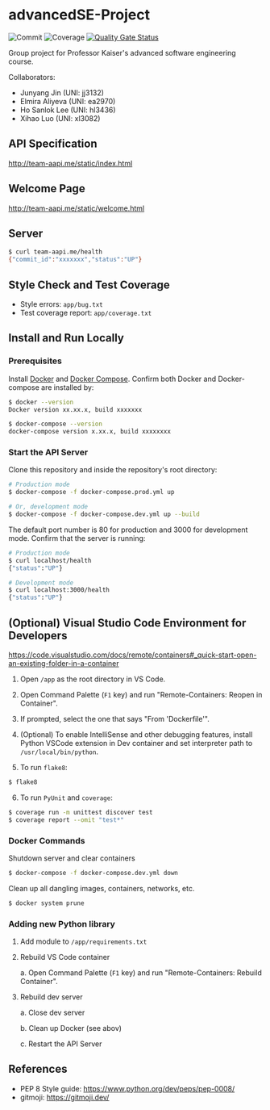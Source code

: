 # advancedSE-Project

![Commit](http://18.218.235.18/static/badges/commit-badge.svg)
![Coverage](http://18.218.235.18/static/badges/coverage-badge.svg)
[![Quality Gate Status](https://sonarcloud.io/api/project_badges/measure?project=junyanj1_advancedSE-Project&metric=alert_status)](https://sonarcloud.io/summary/new_code?id=junyanj1_advancedSE-Project)


Group project for Professor Kaiser's advanced software engineering course.

Collaborators:
* Junyang Jin (UNI: jj3132)
* Elmira Aliyeva (UNI: ea2970)
* Ho Sanlok Lee (UNI: hl3436)
* Xihao Luo (UNI: xl3082)


## API Specification

http://team-aapi.me/static/index.html

## Welcome Page
http://team-aapi.me/static/welcome.html

## Server
```sh
$ curl team-aapi.me/health
{"commit_id":"xxxxxxx","status":"UP"}
```

## Style Check and Test Coverage

- Style errors: `app/bug.txt`
- Test coverage report: `app/coverage.txt`

## Install and Run Locally

### Prerequisites

Install [Docker](https://docs.docker.com/get-docker/) and [Docker Compose](https://docs.docker.com/compose/install/). Confirm both Docker and Docker-compose are installed by:
```sh
$ docker --version
Docker version xx.xx.x, build xxxxxxx

$ docker-compose --version
docker-compose version x.xx.x, build xxxxxxxx
```

### Start the API Server

Clone this repository and inside the repository's root directory:
```sh
# Production mode
$ docker-compose -f docker-compose.prod.yml up

# Or, development mode
$ docker-compose -f docker-compose.dev.yml up --build
```

The default port number is 80 for production and 3000 for development mode. Confirm that the server is running:
```sh
# Production mode
$ curl localhost/health
{"status":"UP"}

# Development mode
$ curl localhost:3000/health
{"status":"UP"}
```


## (Optional) Visual Studio Code Environment for Developers

https://code.visualstudio.com/docs/remote/containers#_quick-start-open-an-existing-folder-in-a-container

1. Open `/app` as the root directory in VS Code.

2. Open Command Palette (`F1` key) and run "Remote-Containers: Reopen in Container".

3. If prompted, select the one that says "From 'Dockerfile'".

4. (Optional) To enable IntelliSense and other debugging features, install Python VSCode extension in Dev container and set interpreter path to `/usr/local/bin/python`.

5. To run `flake8`:
```sh
$ flake8
```

6. To run `PyUnit` and `coverage`:
```sh
$ coverage run -m unittest discover test
$ coverage report --omit "test*"
```

### Docker Commands

Shutdown server and clear containers
```sh
$ docker-compose -f docker-compose.dev.yml down
```

Clean up all dangling images, containers, networks, etc.
```sh
$ docker system prune
```

### Adding new Python library
1. Add module to `/app/requirements.txt`
2. Rebuild VS Code container

    a. Open Command Palette (`F1` key) and run "Remote-Containers: Rebuild Container".

3. Rebuild dev server

    a. Close dev server

    b. Clean up Docker (see abov)

    c. Restart the API Server


## References

- PEP 8 Style guide: https://www.python.org/dev/peps/pep-0008/
- gitmoji: https://gitmoji.dev/
